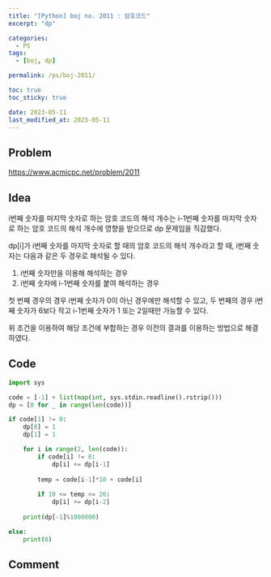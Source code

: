 ```yaml
---
title: "[Python] boj no. 2011 : 암호코드"
excerpt: "dp"

categories:
  - PS
tags:
  - [boj, dp]

permalink: /ps/boj-2011/

toc: true
toc_sticky: true

date: 2023-05-11
last_modified_at: 2023-05-11
---
```


## Problem

<https://www.acmicpc.net/problem/2011>

## Idea

i번째 숫자를 마지막 숫자로 하는 암호 코드의 해석 개수는 i-1번째 숫자를 마지막 숫자로 하는 암호 코드의 해석 개수에 영향을 받으므로 dp 문제임을 직감했다.

dp[i]가 i번째 숫자를 마지막 숫자로 할 때의 암호 코드의 해석 개수라고 할 때, i번째 숫자는 다음과 같은 두 경우로 해석될 수 있다.

1. i번째 숫자만을 이용해 해석하는 경우
2. i번째 숫자에 i-1번째 숫자를 붙여 해석하는 경우

첫 번째 경우의 경우 i번째 숫자가 0이 아닌 경우에만 해석할 수 있고, 두 번째의 경우 i번째 숫자가 6보다 작고 i-1번째 숫자가 1 또는 2일때만 가능할 수 있다.

위 조건을 이용하여 해당 조건에 부합하는 경우 이전의 결과를 이용하는 방법으로 해결하였다.

## Code

```py
import sys

code = [-1] + list(map(int, sys.stdin.readline().rstrip()))
dp = [0 for _ in range(len(code))]

if code[1] != 0:
    dp[0] = 1
    dp[1] = 1

    for i in range(2, len(code)):
        if code[i] != 0:
            dp[i] += dp[i-1]
            
        temp = code[i-1]*10 + code[i]
        
        if 10 <= temp <= 26:
            dp[i] += dp[i-2]
                
    print(dp[-1]%1000000)

else:
    print(0)
```

## Comment

